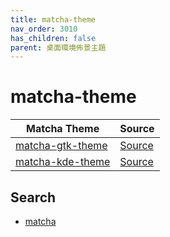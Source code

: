 ```yaml
---
title: matcha-theme
nav_order: 3010
has_children: false
parent: 桌面環境佈景主題
---
```



# matcha-theme

| Matcha Theme | Source |
| --- | --- |
| [matcha-gtk-theme](https://samwhelp.github.io/note-about-theme/read/desktop-theme/gtk-theme/matcha-gtk-theme.html) | [Source](https://github.com/vinceliuice/Matcha-gtk-theme) |
| [matcha-kde-theme](https://samwhelp.github.io/note-about-theme/read/desktop-theme/kde-theme/matcha-kde-theme.html) | [Source](https://github.com/vinceliuice/Matcha-kde) |


## Search

* [matcha](https://github.com/vinceliuice?tab=repositories&q=matcha)
